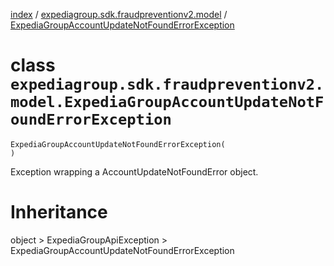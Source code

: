 [index](index.md) / [expediagroup.sdk.fraudpreventionv2.model](expediagroup.sdk.fraudpreventionv2.model.md) / [ExpediaGroupAccountUpdateNotFoundErrorException](ExpediaGroupAccountUpdateNotFoundErrorException.md)
# class `expediagroup.sdk.fraudpreventionv2.model.ExpediaGroupAccountUpdateNotFoundErrorException`
```
ExpediaGroupAccountUpdateNotFoundErrorException(
)
```

Exception wrapping a AccountUpdateNotFoundError object.










# Inheritance
object > ExpediaGroupApiException > ExpediaGroupAccountUpdateNotFoundErrorException